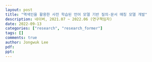 ```yaml
---
layout: post
title: "역색인을 활용한 사전 학습된 언어 모델 기반 질의-문서 매칭 모델 개발"
description: 네이버, 2021.07 ~ 2022.06 (연구책임자)
date: 2022-09-13
categories: ["research", "research_former"]
tags: []
comments: true
author: Jongwuk Lee
pdf:
ppt:
---
```

